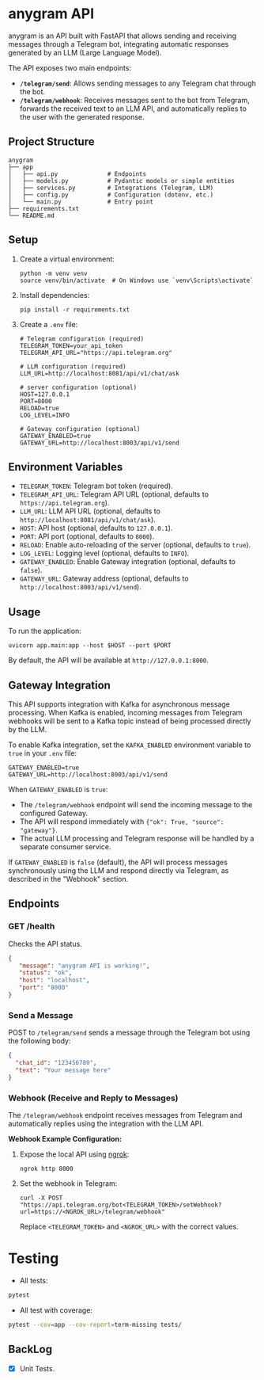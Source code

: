 # anygram API

anygram is an API built with FastAPI that allows sending and receiving messages through a Telegram bot, integrating automatic responses generated by an LLM (Large Language Model).

The API exposes two main endpoints:

- **`/telegram/send`**: Allows sending messages to any Telegram chat through the bot.
- **`/telegram/webhook`**: Receives messages sent to the bot from Telegram, forwards the received text to an LLM API, and automatically replies to the user with the generated response.

## Project Structure

```
anygram
├── app
│   ├── api.py              # Endpoints 
│   ├── models.py           # Pydantic models or simple entities
│   ├── services.py         # Integrations (Telegram, LLM)
│   ├── config.py           # Configuration (dotenv, etc.)
│   └── main.py             # Entry point
├── requirements.txt
└── README.md
```

## Setup

1. Create a virtual environment:
   ```
   python -m venv venv
   source venv/bin/activate  # On Windows use `venv\Scripts\activate`
   ```

2. Install dependencies:
   ```
   pip install -r requirements.txt
   ```

3. Create a `.env` file:
   ```
   # Telegram configuration (required)
   TELEGRAM_TOKEN=your_api_token
   TELEGRAM_API_URL="https://api.telegram.org"

   # LLM configuration (required)   
   LLM_URL=http://localhost:8081/api/v1/chat/ask

   # server configuration (optional)
   HOST=127.0.0.1
   PORT=8000
   RELOAD=true
   LOG_LEVEL=INFO

   # Gateway configuration (optional)
   GATEWAY_ENABLED=true
   GATEWAY_URL=http://localhost:8003/api/v1/send
   ```

## Environment Variables

- `TELEGRAM_TOKEN`: Telegram bot token (required).
- `TELEGRAM_API_URL`: Telegram API URL (optional, defaults to `https://api.telegram.org`).
- `LLM_URL`: LLM API URL (optional, defaults to `http://localhost:8081/api/v1/chat/ask`).
- `HOST`: API host (optional, defaults to `127.0.0.1`).
- `PORT`: API port (optional, defaults to `8000`).
- `RELOAD`: Enable auto-reloading of the server (optional, defaults to `true`).
- `LOG_LEVEL`: Logging level (optional, defaults to `INFO`).
- `GATEWAY_ENABLED`: Enable Gateway integration (optional, defaults to `false`).
- `GATEWAY_URL`: Gateway address (optional, defaults to `http://localhost:8003/api/v1/send`).

## Usage

To run the application:
```
uvicorn app.main:app --host $HOST --port $PORT
```

By default, the API will be available at `http://127.0.0.1:8000`.

## Gateway Integration

This API supports integration with Kafka for asynchronous message processing. When Kafka is enabled, incoming messages from Telegram webhooks will be sent to a Kafka topic instead of being processed directly by the LLM.

To enable Kafka integration, set the `KAFKA_ENABLED` environment variable to `true` in your `.env` file:

```
GATEWAY_ENABLED=true
GATEWAY_URL=http://localhost:8003/api/v1/send
```

When `GATEWAY_ENABLED` is `true`:
- The `/telegram/webhook` endpoint will send the incoming message to the configured Gateway.
- The API will respond immediately with `{"ok": True, "source": "gateway"}`.
- The actual LLM processing and Telegram response will be handled by a separate consumer service.

If `GATEWAY_ENABLED` is `false` (default), the API will process messages synchronously using the LLM and respond directly via Telegram, as described in the "Webhook" section.

## Endpoints

### GET /health

Checks the API status.

```json
{
   "message": "anygram API is working!",
   "status": "ok",
   "host": "localhost",
   "port": "8000"
}
```

### Send a Message

POST to `/telegram/send` sends a message through the Telegram bot using the following body:

```json
{
  "chat_id": "123456789",
  "text": "Your message here"
}
```

### Webhook (Receive and Reply to Messages)

The `/telegram/webhook` endpoint receives messages from Telegram and automatically replies using the integration with the LLM API.

**Webhook Example Configuration:**

1. Expose the local API using [ngrok](https://ngrok.com/):
   ```
   ngrok http 8000
   ```

2. Set the webhook in Telegram:
   ```
   curl -X POST "https://api.telegram.org/bot<TELEGRAM_TOKEN>/setWebhook?url=https://<NGROK_URL>/telegram/webhook"
   ```
   Replace `<TELEGRAM_TOKEN>` and `<NGROK_URL>` with the correct values.

# Testing

- All tests:

```bash
pytest
```

- All test with coverage:

```bash
pytest --cov=app --cov-report=term-missing tests/
```

## BackLog

- [x] Unit Tests.
